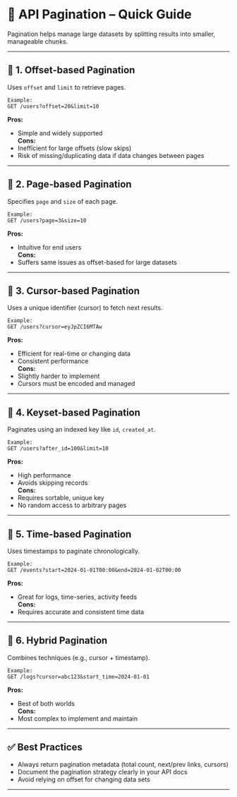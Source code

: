 # 📄 API Pagination – Quick Guide

Pagination helps manage large datasets by splitting results into smaller, manageable chunks.

---

## 📌 1. Offset-based Pagination

Uses `offset` and `limit` to retrieve pages.

```
Example:
GET /users?offset=20&limit=10
```

**Pros:**
- Simple and widely supported  
**Cons:**
- Inefficient for large offsets (slow skips)
- Risk of missing/duplicating data if data changes between pages

---

## 📌 2. Page-based Pagination

Specifies `page` and `size` of each page.

```
Example:
GET /users?page=3&size=10
```

**Pros:**
- Intuitive for end users  
**Cons:**
- Suffers same issues as offset-based for large datasets

---

## 📌 3. Cursor-based Pagination

Uses a unique identifier (cursor) to fetch next results.

```
Example:
GET /users?cursor=eyJpZCI6MTAw
```

**Pros:**
- Efficient for real-time or changing data
- Consistent performance  
**Cons:**
- Slightly harder to implement
- Cursors must be encoded and managed

---

## 📌 4. Keyset-based Pagination

Paginates using an indexed key like `id`, `created_at`.

```
Example:
GET /users?after_id=100&limit=10
```

**Pros:**
- High performance
- Avoids skipping records  
**Cons:**
- Requires sortable, unique key
- No random access to arbitrary pages

---

## 📌 5. Time-based Pagination

Uses timestamps to paginate chronologically.

```
Example:
GET /events?start=2024-01-01T00:00&end=2024-01-02T00:00
```

**Pros:**
- Great for logs, time-series, activity feeds  
**Cons:**
- Requires accurate and consistent time data

---

## 📌 6. Hybrid Pagination

Combines techniques (e.g., cursor + timestamp).

```
Example:
GET /logs?cursor=abc123&start_time=2024-01-01
```

**Pros:**
- Best of both worlds  
**Cons:**
- Most complex to implement and maintain

---

## ✅ Best Practices

- Always return pagination metadata (total count, next/prev links, cursors)
- Document the pagination strategy clearly in your API docs
- Avoid relying on offset for changing data sets

---
